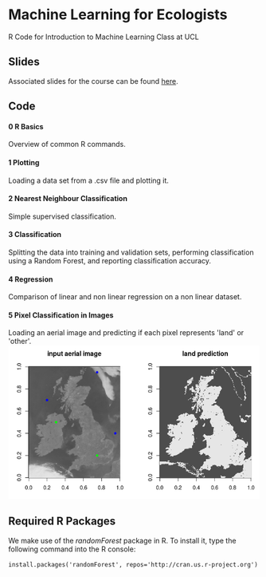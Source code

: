# Machine Learning for Ecologists
R Code for Introduction to Machine Learning Class at UCL

## Slides
Associated slides for the course can be found [here](http://www.oisin.info/ml_intro/).

## Code
#### 0 R Basics
Overview of common R commands.

#### 1 Plotting
Loading a data set from a .csv file and plotting it. 

#### 2 Nearest Neighbour Classification
Simple supervised classification. 

#### 3 Classification 
Splitting the data into training and validation sets, performing classification using a Random Forest, and reporting classification accuracy.  

#### 4 Regression
Comparison of linear and non linear regression on a non linear dataset. 

#### 5 Pixel Classification in Images
Loading an aerial image and predicting if each pixel represents 'land' or 'other'.
![alt text](https://github.com/macaodha/ML_Ecology/blob/master/5_pixel_classification_result.png "5 Pixel Classification Result")


## Required R Packages
We make use of the *randomForest* package in R. To install it, type the following command into the R console:
```
install.packages('randomForest', repos='http://cran.us.r-project.org')
